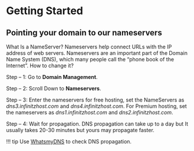 # Getting Started

## Pointing your domain to our nameservers

What Is a NameServer? Nameservers help connect URLs with the IP address of web servers. Nameservers are an important part of the Domain Name System (DNS), which many people call the “phone book of the Internet”.
How to change it?

Step – 1: Go to **Domain Management**.

Step – 2: Scroll Down to **Nameservers**.

Step – 3: Enter the nameservers for free hosting, set the NameServers as *dns3.infinitzhost.com* and *dns4.infinitzhost.com*. For Premium hosting, set the nameservers as *dns1.infinitzhost.com* and *dns2.infinitzhost.com*.

Step – 4: Wait for propagation. DNS propagation can take up to a day but It usually takes 20-30 minutes but yours may propagate faster.

!!! tip
    Use [WhatsmyDNS](https://whatsmydns.org) to check DNS propagation.
